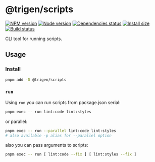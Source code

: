 # @trigen/scripts

[![NPM version][npm]][npm-url]
[![Node version][node]][node-url]
[![Dependencies status][deps]][deps-url]
[![Install size][size]][size-url]
[![Build status][build]][build-url]

[npm]: https://img.shields.io/npm/v/%40trigen/scripts.svg
[npm-url]: https://www.npmjs.com/package/@trigen/scripts

[node]: https://img.shields.io/node/v/%40trigen/scripts.svg
[node-url]: https://nodejs.org

[deps]: https://img.shields.io/librariesio/release/npm/@trigen/scripts
[deps-url]: https://libraries.io/npm/@trigen%2Fscripts/tree

[size]: https://packagephobia.com/badge?p=@trigen/scripts
[size-url]: https://packagephobia.com/result?p=@trigen/scripts

[build]: https://img.shields.io/github/actions/workflow/status/TrigenSoftware/scripts/ci.yml?branch=main
[build-url]: https://github.com/TrigenSoftware/scripts/actions

CLI tool for running scripts.

## Usage

### Install

```bash
pnpm add -D @trigen/scripts
```

### `run`

Using `run` you can run scripts from package.json serial:

```bash
pnpm exec -- run lint:code lint:styles
```

or parallel:

```bash
pnpm exec -- run --parallel lint:code lint:styles
# also available -p alias for --parallel option
```

also you can pass arguments to scripts:

```bash
pnpm exec -- run [ lint:code --fix ] [ lint:styles --fix ]
```
